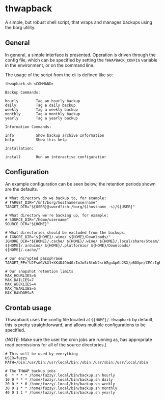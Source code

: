# thwapback

A simple, but robust shell script, that wraps and manages backups using the borg
utility.

## General

In general, a simple interface is presented. Operation is driven through the
config file, which can be specified by setting the `THWAPBACK_CONFIG` variable
in the environment, or on the command line.

The usage of the script from the cli is defined like so:

```
thwapback.sh <COMMAND>

Backup Commands:

hourly        Tag an hourly backup
daily         Tag a daily backup
weekly        Tag a weekly backup
monthly       Tag a monthly backup
yearly        Tag a yearly backup

Information Commands:

info          Show backup archive Information
help          Show this help

Installation:

install       Run an interactive configuratior
```

## Configuration

An example configuration can be seen below, the retention periods shown are the defaults.

```
# What directory do we backup to, for example:
# TARGET_DIR="/mnt/borg/hostname/username"
TARGET_DIR="${USER}@swordfish:/borg/$(hostname -s)/${USER}"

# What directory we're backing up, for example:
# SOURCE_DIR="/home/username"
SOURCE_DIR="${HOME}"

# What directories should be excluded from the backups:
# IGNORE_DIR="${HOME}/.wine/ ${HOME}/Downloads/"
IGNORE_DIR="${HOME}/.cache/ ${HOME}/.wine/ ${HOME}/.local/share/Steam/ ${HOME}/.arduino/ ${HOME}/.platformio/ ${HOME}/Downloads/ ${HOME}/.cache/"

# Our encrypted passphrase
TARGET_PP="U2FsdGVkX1+XK4D49b40zImJoSi6tnN2srW8guApGL2SX/p6OXpn/CECzIgFFe6/"

# Our snapshot retention limits
MAX_HOURLIES=6
MAX_DAILIES=7
MAX_WEEKLIES=4
MAX_YEARLIES=5
MAX_RANDOMS=5
```

## Crontab usage

Thwapback uses the config file located at `${HOME}/.thwapback` by default, this
is pretty straightforward, and allows multiple configurations to be specified.

(*NOTE*: Make sure the user the cron jobs are running as, has appropriate read
permissions for all of the source directories.)

```
# This will be used by everything
USER=fuzzy
PATH=/bin:/usr/bin:/usr/local/bin:/sbin:/usr/sbin:/usr/local/sbin

# The THWAP backup jobs
0  * * * * /home/fuzzy/.local/bin/backup.sh hourly
10 0 * * * /home/fuzzy/.local/bin/backup.sh daily
20 0 * * 0 /home/fuzzy/.local/bin/backup.sh weekly
30 0 1 * * /home/fuzzy/.local/bin/backup.sh monthly
40 0 1 1 * /home/fuzzy/.local/bin/backup.sh yearly
```
